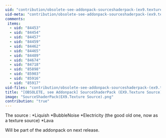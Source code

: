 ```yaml
---
uid: "contribution/obsolete-see-addonpack-sourceshaderpack-(ex9.texture-source)"
uid-meta: "contribution/obsolete-see-addonpack-sourceshaderpack-(ex9.texture-source)-meta"
comments: 
 items: 
  - uid: "84453"
  - uid: "84454"
  - uid: "84457"
  - uid: "84459"
  - uid: "84462"
  - uid: "84465"
  - uid: "84489"
  - uid: "84674"
  - uid: "84718"
  - uid: "85898"
  - uid: "85903"
  - uid: "85916"
  - uid: "85917"
uid-files: "contribution/obsolete-see-addonpack-sourceshaderpack-(ex9.texture-source)-files"
title: "[OBSOLETE, see Addonpack] SourceShaderPack (EX9.Texture Source)"
image: "SourceShaderPack(EX9.Texture Source).png"
contribution: "true"
---
```


The source :
*Liquish
*BubbleNoise
*Electricity (the good old one, now as a texture source)
*Lava

Will be part of the addonpack on next release.